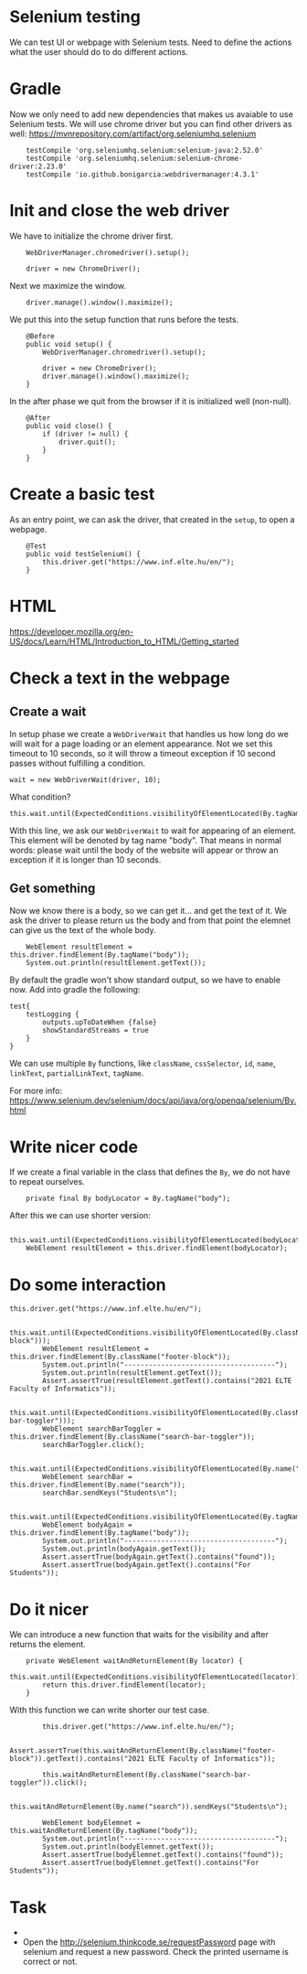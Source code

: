 
# Selenium testing

We can test UI or webpage with Selenium tests.
Need to define the actions what the user should do to do different actions.

# Gradle

Now we only need to add new dependencies that makes us avaiable to use Selenium tests.
We will use chrome driver but you can find other drivers as well: https://mvnrepository.com/artifact/org.seleniumhq.selenium

```
    testCompile 'org.seleniumhq.selenium:selenium-java:2.52.0'
    testCompile 'org.seleniumhq.selenium:selenium-chrome-driver:2.23.0'
    testCompile 'io.github.bonigarcia:webdrivermanager:4.3.1'
```



# Init and close the web driver

We have to initialize the chrome driver first.

```
    WebDriverManager.chromedriver().setup();

    driver = new ChromeDriver();
```

Next we maximize the window.

```
    driver.manage().window().maximize();
```

We put this into the setup function that runs before the tests.


```
    @Before
    public void setup() {
        WebDriverManager.chromedriver().setup();

        driver = new ChromeDriver();
        driver.manage().window().maximize();
    }
```

In the after phase we quit from the browser if it is initialized well (non-null).
```
    @After
    public void close() {
        if (driver != null) {
            driver.quit();
        }
    }
```

# Create a basic test

As an entry point, we can ask the driver, that created in the `setup`, to open a webpage.

```
    @Test
    public void testSelenium() {
        this.driver.get("https://www.inf.elte.hu/en/");
    }
```

# HTML

https://developer.mozilla.org/en-US/docs/Learn/HTML/Introduction_to_HTML/Getting_started

# Check a text in the webpage


## Create a wait

In setup phase we create a `WebDriverWait` that handles us how long do we will wait for a page loading or an element appearance.
Not we set this timeout to 10 seconds, so it will throw a timeout exception if 10 second passes without fulfilling a condition.

```
wait = new WebDriverWait(driver, 10);
```

What condition?

```
this.wait.until(ExpectedConditions.visibilityOfElementLocated(By.tagName("body")));
```

With this line, we ask our `WebDriverWait` to wait for appearing of an element.
This element will be denoted by tag name "body".
That means in normal words: please wait until the body of the website will appear or throw an exception if it is longer than 10 seconds.

## Get something

Now we know there is a body, so we can get it... and get the text of it.
We ask the driver to please return us the body and from that point the elemnet can give us the text of the whole body.

```
    WebElement resultElement = this.driver.findElement(By.tagName("body"));
    System.out.println(resultElement.getText());
```

By default the gradle won't show standard output, so we have to enable now.
Add into gradle the following:
```
test{
    testLogging {
        outputs.upToDateWhen {false}
        showStandardStreams = true
    }
}
```

We can use multiple `By` functions, like `className`, `cssSelector`, `id​`, `name`, `linkText`, `partialLinkText​`, `tagName`.

For more info: https://www.selenium.dev/selenium/docs/api/java/org/openqa/selenium/By.html

# Write nicer code

If we create a final variable in the class that defines the `By`, we do not have to repeat ourselves.
```
    private final By bodyLocator = By.tagName("body");
```

After this we can use shorter version:
```
    this.wait.until(ExpectedConditions.visibilityOfElementLocated(bodyLocator));
    WebElement resultElement = this.driver.findElement(bodyLocator);
```

# Do some interaction

```
this.driver.get("https://www.inf.elte.hu/en/");

        this.wait.until(ExpectedConditions.visibilityOfElementLocated(By.className("footer-block")));
        WebElement resultElement = this.driver.findElement(By.className("footer-block"));
        System.out.println("-------------------------------------");
        System.out.println(resultElement.getText());
        Assert.assertTrue(resultElement.getText().contains("2021 ELTE Faculty of Informatics"));

        this.wait.until(ExpectedConditions.visibilityOfElementLocated(By.className("search-bar-toggler")));
        WebElement searchBarToggler = this.driver.findElement(By.className("search-bar-toggler"));
        searchBarToggler.click();

        this.wait.until(ExpectedConditions.visibilityOfElementLocated(By.name("search")));
        WebElement searchBar = this.driver.findElement(By.name("search"));
        searchBar.sendKeys("Students\n");

        this.wait.until(ExpectedConditions.visibilityOfElementLocated(By.tagName("body")));
        WebElement bodyAgain = this.driver.findElement(By.tagName("body"));
        System.out.println("-------------------------------------");
        System.out.println(bodyAgain.getText());
        Assert.assertTrue(bodyAgain.getText().contains("found"));
        Assert.assertTrue(bodyAgain.getText().contains("For Students"));
```

# Do it nicer

We can introduce a new function that waits for the visibility and after returns the element.

```
    private WebElement waitAndReturnElement(By locator) {
        this.wait.until(ExpectedConditions.visibilityOfElementLocated(locator));
        return this.driver.findElement(locator);
    }
```

With this function we can write shorter our test case.

```
        this.driver.get("https://www.inf.elte.hu/en/");

        Assert.assertTrue(this.waitAndReturnElement(By.className("footer-block")).getText().contains("2021 ELTE Faculty of Informatics"));

        this.waitAndReturnElement(By.className("search-bar-toggler")).click();

        this.waitAndReturnElement(By.name("search")).sendKeys("Students\n");

        WebElement bodyElemnet = this.waitAndReturnElement(By.tagName("body"));
        System.out.println("-------------------------------------");
        System.out.println(bodyElemnet.getText());
        Assert.assertTrue(bodyElemnet.getText().contains("found"));
        Assert.assertTrue(bodyElemnet.getText().contains("For Students"));
```



# Task

- 
- Open the http://selenium.thinkcode.se/requestPassword page with selenium and request a new password. Check the printed username is correct or not.


